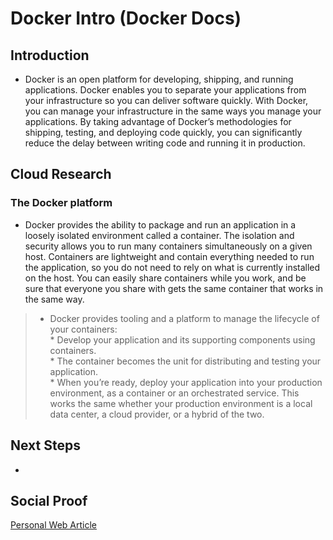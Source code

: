 
# Docker Intro (Docker Docs)

## Introduction
- Docker is an open platform for developing, shipping, and running applications. Docker enables you to separate your applications from your infrastructure so you can deliver software quickly. With Docker, you can manage your infrastructure in the same ways you manage your applications. By taking advantage of Docker’s methodologies for shipping, testing, and deploying code quickly, you can significantly reduce the delay between writing code and running it in production.

## Cloud Research

### The Docker platform
- Docker provides the ability to package and run an application in a loosely isolated environment called a container. The isolation and security allows you to run many containers simultaneously on a given host. Containers are lightweight and contain everything needed to run the application, so you do not need to rely on what is currently installed on the host. You can easily share containers while you work, and be sure that everyone you share with gets the same container that works in the same way.

>- Docker provides tooling and a platform to manage the lifecycle of your containers:
<br>* Develop your application and its supporting components using containers.
<br>* The container becomes the unit for distributing and testing your application.
<br>* When you’re ready, deploy your application into your production environment, as a container or an orchestrated service. This works the same whether your production environment is a local data center, a cloud provider, or a hybrid of the two.
## Next Steps

- 

## Social Proof

[Personal Web Article](https://afifurrohman-id.github.io/article/100DaysOfCloud/cloud.html)
